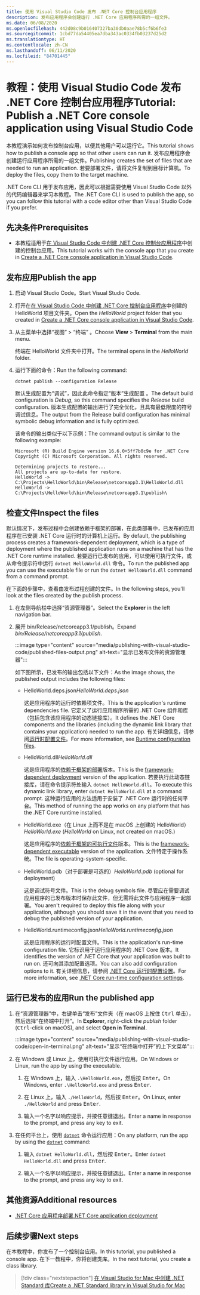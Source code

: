 ```yaml
---
title: 使用 Visual Studio Code 发布 .NET Core 控制台应用程序
description: 发布应用程序会创建运行 .NET Core 应用程序所需的一组文件。
ms.date: 06/08/2020
ms.openlocfilehash: 442d08c9b016407327ba30db0aae78b5cf6b6fe3
ms.sourcegitcommit: 1cbd77da54405ea7dba343ac0334fb03237d25d2
ms.translationtype: HT
ms.contentlocale: zh-CN
ms.lasthandoff: 06/11/2020
ms.locfileid: "84701445"
---
```

# <a name="tutorial-publish-a-net-core-console-application-using-visual-studio-code"></a><span data-ttu-id="229a0-103">教程：使用 Visual Studio Code 发布 .NET Core 控制台应用程序</span><span class="sxs-lookup"><span data-stu-id="229a0-103">Tutorial: Publish a .NET Core console application using Visual Studio Code</span></span>

<span data-ttu-id="229a0-104">本教程演示如何发布控制台应用，以便其他用户可以运行它。</span><span class="sxs-lookup"><span data-stu-id="229a0-104">This tutorial shows how to publish a console app so that other users can run it.</span></span> <span data-ttu-id="229a0-105">发布应用程序会创建运行应用程序所需的一组文件。</span><span class="sxs-lookup"><span data-stu-id="229a0-105">Publishing creates the set of files that are needed to run an application.</span></span> <span data-ttu-id="229a0-106">若要部署文件，请将文件复制到目标计算机。</span><span class="sxs-lookup"><span data-stu-id="229a0-106">To deploy the files, copy them to the target machine.</span></span>

<span data-ttu-id="229a0-107">.NET Core CLI 用于发布应用，因此可以根据需要使用 Visual Studio Code 以外的代码编辑器来学习本教程。</span><span class="sxs-lookup"><span data-stu-id="229a0-107">The .NET Core CLI is used to publish the app, so you can follow this tutorial with a code editor other than Visual Studio Code if you prefer.</span></span>

## <a name="prerequisites"></a><span data-ttu-id="229a0-108">先决条件</span><span class="sxs-lookup"><span data-stu-id="229a0-108">Prerequisites</span></span>

- <span data-ttu-id="229a0-109">本教程适用于[在 Visual Studio Code 中创建 .NET Core 控制台应用程序](with-visual-studio-code.md)中创建的控制台应用。</span><span class="sxs-lookup"><span data-stu-id="229a0-109">This tutorial works with the console app that you create in [Create a .NET Core console application in Visual Studio Code](with-visual-studio-code.md).</span></span>

## <a name="publish-the-app"></a><span data-ttu-id="229a0-110">发布应用</span><span class="sxs-lookup"><span data-stu-id="229a0-110">Publish the app</span></span>

1. <span data-ttu-id="229a0-111">启动 Visual Studio Code。</span><span class="sxs-lookup"><span data-stu-id="229a0-111">Start Visual Studio Code.</span></span>

1. <span data-ttu-id="229a0-112">打开在[在 Visual Studio Code 中创建 .NET Core 控制台应用程序](with-visual-studio-code.md)中创建的 HelloWorld 项目文件夹。</span><span class="sxs-lookup"><span data-stu-id="229a0-112">Open the *HelloWorld* project folder that you created in [Create a .NET Core console application in Visual Studio Code](with-visual-studio-code.md).</span></span>

1. <span data-ttu-id="229a0-113">从主菜单中选择“视图” > “终端” 。</span><span class="sxs-lookup"><span data-stu-id="229a0-113">Choose **View** > **Terminal** from the main menu.</span></span>

   <span data-ttu-id="229a0-114">终端在 HelloWorld 文件夹中打开。</span><span class="sxs-lookup"><span data-stu-id="229a0-114">The terminal opens in the *HelloWorld* folder.</span></span>

1. <span data-ttu-id="229a0-115">运行下面的命令：</span><span class="sxs-lookup"><span data-stu-id="229a0-115">Run the following command:</span></span>

   ```dotnetcli
   dotnet publish --configuration Release
   ```

   <span data-ttu-id="229a0-116">默认生成配置为“调试”，因此此命令指定“版本”生成配置 。</span><span class="sxs-lookup"><span data-stu-id="229a0-116">The default build configuration is *Debug*, so this command specifies the *Release* build configuration.</span></span> <span data-ttu-id="229a0-117">版本生成配置的输出进行了完全优化，且具有最低限度的符号调试信息。</span><span class="sxs-lookup"><span data-stu-id="229a0-117">The output from the Release build configuration has minimal symbolic debug information and is fully optimized.</span></span>

   <span data-ttu-id="229a0-118">该命令的输出类似于以下示例：</span><span class="sxs-lookup"><span data-stu-id="229a0-118">The command output is similar to the following example:</span></span>

   ```
   Microsoft (R) Build Engine version 16.6.0+5ff7b0c9e for .NET Core
   Copyright (C) Microsoft Corporation. All rights reserved.

   Determining projects to restore...
   All projects are up-to-date for restore.
   HelloWorld -> C:\Projects\HelloWorld\bin\Release\netcoreapp3.1\HelloWorld.dll
   HelloWorld -> C:\Projects\HelloWorld\bin\Release\netcoreapp3.1\publish\
   ```

## <a name="inspect-the-files"></a><span data-ttu-id="229a0-119">检查文件</span><span class="sxs-lookup"><span data-stu-id="229a0-119">Inspect the files</span></span>

<span data-ttu-id="229a0-120">默认情况下，发布过程中会创建依赖于框架的部署，在此类部署中，已发布的应用程序在已安装 .NET Core 运行时的计算机上运行。</span><span class="sxs-lookup"><span data-stu-id="229a0-120">By default, the publishing process creates a framework-dependent deployment, which is a type of deployment where the published application runs on a machine that has the .NET Core runtime installed.</span></span> <span data-ttu-id="229a0-121">若要运行已发布的应用，可以使用可执行文件，或从命令提示符中运行 `dotnet HelloWorld.dll` 命令。</span><span class="sxs-lookup"><span data-stu-id="229a0-121">To run the published app you can use the executable file or run the `dotnet HelloWorld.dll` command from a command prompt.</span></span>

<span data-ttu-id="229a0-122">在下面的步骤中，查看由发布过程创建的文件。</span><span class="sxs-lookup"><span data-stu-id="229a0-122">In the following steps, you'll look at the files created by the publish process.</span></span>

1. <span data-ttu-id="229a0-123">在左侧导航栏中选择“资源管理器”。</span><span class="sxs-lookup"><span data-stu-id="229a0-123">Select the **Explorer** in the left navigation bar.</span></span>

1. <span data-ttu-id="229a0-124">展开 bin/Release/netcoreapp3.1/publish。</span><span class="sxs-lookup"><span data-stu-id="229a0-124">Expand *bin/Release/netcoreapp3.1/publish*.</span></span>

   :::image type="content" source="media/publishing-with-visual-studio-code/published-files-output.png" alt-text="显示已发布文件的资源管理器":::

   <span data-ttu-id="229a0-126">如下图所示，已发布的输出包括以下文件：</span><span class="sxs-lookup"><span data-stu-id="229a0-126">As the image shows, the published output includes the following files:</span></span>

   * <span data-ttu-id="229a0-127">HelloWorld.deps.json</span><span class="sxs-lookup"><span data-stu-id="229a0-127">*HelloWorld.deps.json*</span></span>

      <span data-ttu-id="229a0-128">这是应用程序的运行时依赖项文件。</span><span class="sxs-lookup"><span data-stu-id="229a0-128">This is the application's runtime dependencies file.</span></span> <span data-ttu-id="229a0-129">它定义了运行应用程序所需的 .NET Core 组件和库（包括包含该应用程序的动态链接库）。</span><span class="sxs-lookup"><span data-stu-id="229a0-129">It defines the .NET Core components and the libraries (including the dynamic link library that contains your application) needed to run the app.</span></span> <span data-ttu-id="229a0-130">有关详细信息，请参阅[运行时配置文件](https://github.com/dotnet/cli/blob/85ca206d84633d658d7363894c4ea9d59e515c1a/Documentation/specs/runtime-configuration-file.md)。</span><span class="sxs-lookup"><span data-stu-id="229a0-130">For more information, see [Runtime configuration files](https://github.com/dotnet/cli/blob/85ca206d84633d658d7363894c4ea9d59e515c1a/Documentation/specs/runtime-configuration-file.md).</span></span>

   * <span data-ttu-id="229a0-131">HelloWorld.dll</span><span class="sxs-lookup"><span data-stu-id="229a0-131">*HelloWorld.dll*</span></span>

      <span data-ttu-id="229a0-132">这是应用程序的[依赖于框架的部署](../deploying/deploy-with-cli.md#framework-dependent-deployment)版本。</span><span class="sxs-lookup"><span data-stu-id="229a0-132">This is the [framework-dependent deployment](../deploying/deploy-with-cli.md#framework-dependent-deployment) version of the application.</span></span> <span data-ttu-id="229a0-133">若要执行此动态链接库，请在命令提示符处输入 `dotnet HelloWorld.dll`。</span><span class="sxs-lookup"><span data-stu-id="229a0-133">To execute this dynamic link library, enter `dotnet HelloWorld.dll` at a command prompt.</span></span> <span data-ttu-id="229a0-134">这种运行应用的方法适用于安装了 .NET Core 运行时的任何平台。</span><span class="sxs-lookup"><span data-stu-id="229a0-134">This method of running the app works on any platform that has the .NET Core runtime installed.</span></span>

   * <span data-ttu-id="229a0-135">HelloWorld.exe（在 Linux 上而不是在 macOS 上创建的 HelloWorld） </span><span class="sxs-lookup"><span data-stu-id="229a0-135">*HelloWorld.exe* (*HelloWorld* on Linux, not created on macOS.)</span></span>

      <span data-ttu-id="229a0-136">这是应用程序的[依赖于框架的可执行文件](../deploying/deploy-with-cli.md#framework-dependent-executable)版本。</span><span class="sxs-lookup"><span data-stu-id="229a0-136">This is the [framework-dependent executable](../deploying/deploy-with-cli.md#framework-dependent-executable) version of the application.</span></span> <span data-ttu-id="229a0-137">文件特定于操作系统。</span><span class="sxs-lookup"><span data-stu-id="229a0-137">The file is operating-system-specific.</span></span>

   * <span data-ttu-id="229a0-138">HelloWorld.pdb（对于部署是可选的）</span><span class="sxs-lookup"><span data-stu-id="229a0-138">*HelloWorld.pdb* (optional for deployment)</span></span>

      <span data-ttu-id="229a0-139">这是调试符号文件。</span><span class="sxs-lookup"><span data-stu-id="229a0-139">This is the debug symbols file.</span></span> <span data-ttu-id="229a0-140">尽管应在需要调试应用程序的已发布版本时保存此文件，但无需将此文件与应用程序一起部署。</span><span class="sxs-lookup"><span data-stu-id="229a0-140">You aren't required to deploy this file along with your application, although you should save it in the event that you need to debug the published version of your application.</span></span>

   * <span data-ttu-id="229a0-141">HelloWorld.runtimeconfig.json</span><span class="sxs-lookup"><span data-stu-id="229a0-141">*HelloWorld.runtimeconfig.json*</span></span>

      <span data-ttu-id="229a0-142">这是应用程序的运行时配置文件。</span><span class="sxs-lookup"><span data-stu-id="229a0-142">This is the application's run-time configuration file.</span></span> <span data-ttu-id="229a0-143">它标识用于运行应用程序的 .NET Core 版本。</span><span class="sxs-lookup"><span data-stu-id="229a0-143">It identifies the version of .NET Core that your application was built to run on.</span></span> <span data-ttu-id="229a0-144">还可向其添加配置选项。</span><span class="sxs-lookup"><span data-stu-id="229a0-144">You can also add configuration options to it.</span></span> <span data-ttu-id="229a0-145">有关详细信息，请参阅 [.NET Core 运行时配置设置](../run-time-config/index.md#runtimeconfigjson)。</span><span class="sxs-lookup"><span data-stu-id="229a0-145">For more information, see [.NET Core run-time configuration settings](../run-time-config/index.md#runtimeconfigjson).</span></span>

## <a name="run-the-published-app"></a><span data-ttu-id="229a0-146">运行已发布的应用</span><span class="sxs-lookup"><span data-stu-id="229a0-146">Run the published app</span></span>

1. <span data-ttu-id="229a0-147">在“资源管理器”中，右键单击“发布”文件夹（在 macOS 上按住 <kbd>Ctrl</kbd> 单击），然后选择“在终端中打开”。</span><span class="sxs-lookup"><span data-stu-id="229a0-147">In **Explorer**, right-click the *publish* folder (<kbd>Ctrl</kbd>-click on macOS), and select **Open in Terminal**.</span></span>

   :::image type="content" source="media/publishing-with-visual-studio-code/open-in-terminal.png" alt-text="显示“在终端中打开”的上下文菜单":::

1. <span data-ttu-id="229a0-149">在 Windows 或 Linux 上，使用可执行文件运行应用。</span><span class="sxs-lookup"><span data-stu-id="229a0-149">On Windows or Linux, run the app by using the executable.</span></span>

   1. <span data-ttu-id="229a0-150">在 Windows 上，输入 `.\HelloWorld.exe`，然后按 <kbd>Enter</kbd>。</span><span class="sxs-lookup"><span data-stu-id="229a0-150">On Windows, enter `.\HelloWorld.exe` and press <kbd>Enter</kbd>.</span></span>

   1. <span data-ttu-id="229a0-151">在 Linux 上，输入 `./HelloWorld`，然后按 <kbd>Enter</kbd>。</span><span class="sxs-lookup"><span data-stu-id="229a0-151">On Linux, enter `./HelloWorld` and press <kbd>Enter</kbd>.</span></span>

   1. <span data-ttu-id="229a0-152">输入一个名字以响应提示，并按任意键退出。</span><span class="sxs-lookup"><span data-stu-id="229a0-152">Enter a name in response to the prompt, and press any key to exit.</span></span>

1. <span data-ttu-id="229a0-153">在任何平台上，使用 [`dotnet`](../tools/dotnet.md) 命令运行应用：</span><span class="sxs-lookup"><span data-stu-id="229a0-153">On any platform, run the app by using the  [`dotnet`](../tools/dotnet.md) command:</span></span>

   1. <span data-ttu-id="229a0-154">输入 `dotnet HelloWorld.dll`，然后按 <kbd>Enter</kbd>。</span><span class="sxs-lookup"><span data-stu-id="229a0-154">Enter `dotnet HelloWorld.dll` and press <kbd>Enter</kbd>.</span></span>

   1. <span data-ttu-id="229a0-155">输入一个名字以响应提示，并按任意键退出。</span><span class="sxs-lookup"><span data-stu-id="229a0-155">Enter a name in response to the prompt, and press any key to exit.</span></span>

## <a name="additional-resources"></a><span data-ttu-id="229a0-156">其他资源</span><span class="sxs-lookup"><span data-stu-id="229a0-156">Additional resources</span></span>

- [<span data-ttu-id="229a0-157">.NET Core 应用程序部署</span><span class="sxs-lookup"><span data-stu-id="229a0-157">.NET Core application deployment</span></span>](../deploying/index.md)

## <a name="next-steps"></a><span data-ttu-id="229a0-158">后续步骤</span><span class="sxs-lookup"><span data-stu-id="229a0-158">Next steps</span></span>

<span data-ttu-id="229a0-159">在本教程中，你发布了一个控制台应用。</span><span class="sxs-lookup"><span data-stu-id="229a0-159">In this tutorial, you published a console app.</span></span> <span data-ttu-id="229a0-160">在下一教程中，你将创建类库。</span><span class="sxs-lookup"><span data-stu-id="229a0-160">In the next tutorial, you create a class library.</span></span>

> [!div class="nextstepaction"]
> [<span data-ttu-id="229a0-161">在 Visual Studio for Mac 中创建 .NET Standard 库</span><span class="sxs-lookup"><span data-stu-id="229a0-161">Create a .NET Standard library in Visual Studio for Mac</span></span>](library-with-visual-studio-mac.md)
